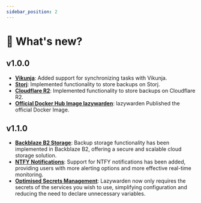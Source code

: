 ```yaml
---
sidebar_position: 2
---
```


# 📰 What's new?

## v1.0.0

- **[Vikunja](https://vikunja.io)**: Added support for synchronizing tasks with Vikunja.
- **[Storj](https://Storj.io)**: Implemented functionality to store backups on Storj.
- **[Cloudflare R2](https://www.cloudflare.com/developer-platform/r2/)**: Implemented functionality to store backups on Cloudflare R2.
- **[Official Docker Hub Image lazywarden](https://hub.docker.com/r/querylab/)**: lazywarden Published the official Docker Image.


## v1.1.0

- **[Backblaze B2 Storage](https://www.backblaze.com/)**: Backup storage functionality has been implemented in Backblaze B2, offering a secure and scalable cloud storage solution.
- **[NTFY Notifications](https://ntfy.sh/)**: Support for NTFY notifications has been added, providing users with more alerting options and more effective real-time monitoring.
- **[Optimised Secrets Management](https://github.com/querylab/lazywarden)**: Lazywarden now only requires the secrets of the services you wish to use, simplifying configuration and reducing the need to declare unnecessary variables.

